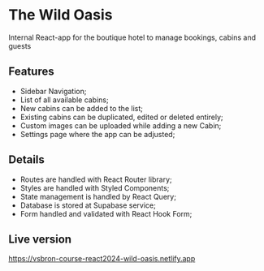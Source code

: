 # The Wild Oasis

Internal React-app for the boutique hotel to manage bookings, cabins and guests

## Features

- Sidebar Navigation;
- List of all available cabins;
- New cabins can be added to the list;
- Existing cabins can be duplicated, edited or deleted entirely;
- Custom images can be uploaded while adding a new Cabin;
- Settings page where the app can be adjusted;

## Details

- Routes are handled with React Router library;
- Styles are handled with Styled Components;
- State management is handled by React Query;
- Database is stored at Supabase service;
- Form handled and validated with React Hook Form;

## Live version

https://vsbron-course-react2024-wild-oasis.netlify.app
